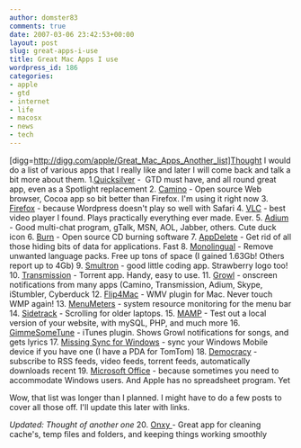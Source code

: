 ```yaml
---
author: domster83
comments: true
date: 2007-03-06 23:42:53+00:00
layout: post
slug: great-apps-i-use
title: Great Mac Apps I use
wordpress_id: 186
categories:
- apple
- gtd
- internet
- life
- macosx
- news
- tech
---
```


[digg=http://digg.com/apple/Great_Mac_Apps_Another_list]Thought I would do a list of various apps that I really like and later I will come back and talk a bit more about them.
1.[Quicksilver](http://quicksilver.blacktree.com) -  GTD must have, and all round great app, even as a Spotlight replacement
2. [Camino](http://www.caminobrowser.org/) - Open source Web browser, Cocoa app so bit better than Firefox. I'm using it right now
3. [Firefox](http://www.getfirefox.com) - because Wordpress doesn't play so well with Safari
4. [VLC](http://www.videolan.org) - best video player I found. Plays practically everything ever made. Ever.
5. [Adium](http://www.adiumx.com) - Good multi-chat program, gTalk, MSN, AOL, Jabber, others. Cute duck icon
6. [Burn](http://burn-osx.sourceforge.net/) - Open source CD burning software
7. [AppDelete](http://reggie.ashworth.googlepages.com/appdelete) - Get rid of all those hiding bits of data for applications. Fast
8. [Monolingual](http://monolingual.sourceforge.net/) - Remove unwanted language packs. Free up tons of space (I gained 1.63Gb! Others report up to 4Gb)
9. [Smultron](http://smultron.sourceforge.net/) - good little coding app. Strawberry logo too!
10. [Transmission](http://transmission.m0k.org/) - Torrent app. Handy, easy to use.
11. [Growl](http://growl.info/) - onscreen notifications from many apps (Camino, Transmission, Adium, Skype, iStumbler, Cyberduck
12. [Flip4Mac](http://www.flip4mac.com/) - WMV plugin for Mac. Never touch WMP again!
13. [MenuMeters](http://www.ragingmenace.com/software/menumeters/) - system resource monitoring for the menu bar
14. [Sidetrack](http://tc.versiontracker.com/product/redir/kind/0/db/mac/id/20854/) - Scrolling for older laptops.
15. [MAMP](http://www.mamp.info/) - Test out a local version of your website, with mySQL, PHP, and much more
16. [GimmeSomeTune](http://www.eternalstorms.at/) - iTunes plugin. Shows Growl notifications for songs, and gets lyrics
17. [Missing Sync for Windows](http://www.markspace.com/) - sync your Windows Mobile device if you have one (I have a PDA for TomTom)
18. [Democracy](http://www.getdemocracy.com/) - subscribe to RSS feeds, video feeds, torrent feeds, automatically downloads recent
19. [Microsoft Office](http://www.microsoft.com/mac/products/office2004/office2004.aspx?pid=office2004) - because sometimes you need to accommodate Windows users. And Apple has no spreadsheet program. Yet




Wow, that list was longer than I planned. I might have to do a few posts to cover all those off. I'll update this later with links.




_Updated: Thought of another one_
20. [Onxy ](http://www.titanium.free.fr/pgs2/english/download.html)- Great app for cleaning cache's, temp files and folders, and keeping things working smoothly
